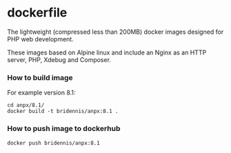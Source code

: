 # dockerfile

The lightweight (compressed less than 200MB) docker images designed for PHP web development.

These images based on Alpine linux and include an Nginx as an HTTP server, PHP, Xdebug and Composer.


### How to build image

For example version 8.1:
```
cd anpx/8.1/
docker build -t bridennis/anpx:8.1 .
```

### How to push image to dockerhub

```
docker push bridennis/anpx:8.1
```